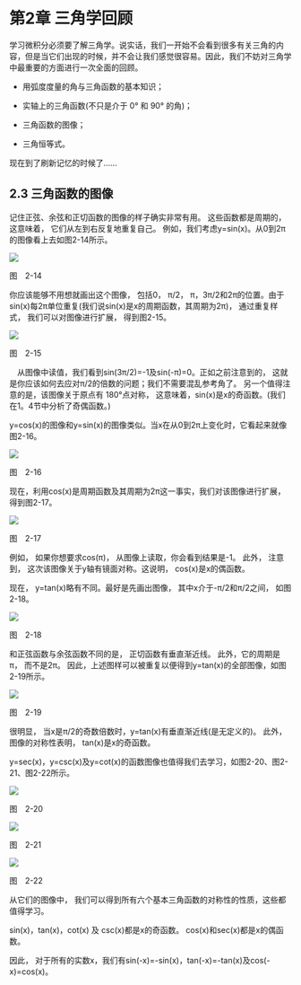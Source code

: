 # 第2章 三角学回顾

学习微积分必须要了解三角学。说实话，我们一开始不会看到很多有关三角的内容，但是当它们出现的时候，并不会让我们感觉很容易。因此，我们不妨对三角学中最重要的方面进行一次全面的回顾。

- 用弧度度量的角与三角函数的基本知识；

- 实轴上的三角函数(不只是介于 0° 和 90° 的角)；

- 三角函数的图像；

- 三角恒等式。

现在到了刷新记忆的时候了……

## 2.3 三角函数的图像


记住正弦、余弦和正切函数的图像的样子确实非常有用。 这些函数都是周期的， 这意味着， 它们从左到右反复地重复自己。 例如，我们考虑y=sin(x)。从0到2π的图像看上去如图2-14所示。

![](https://raw.githubusercontent.com/dalong0514/selfstudy/master/图片链接/化工书籍/2019131.PNG)

图　2-14

你应该能够不用想就画出这个图像， 包括0， π/2， π，3π/2和2π的位置。由于sin(x)每2π单位重复(我们说sin(x)是x的周期函数，其周期为2π)， 通过重复样式， 我们可以对图像进行扩展， 得到图2-15。

![](https://raw.githubusercontent.com/dalong0514/selfstudy/master/图片链接/化工书籍/2019132.PNG)

图　2-15

　从图像中读值，我们看到sin(3π/2)=-1及sin(-π)=0。正如之前注意到的， 这就是你应该如何去应对π/2的倍数的问题；我们不需要混乱参考角了。 另一个值得注意的是，该图像关于原点有 180°点对称， 这意味着，sin(x)是x的奇函数。(我们在1。4节中分析了奇偶函数。)

y=cos(x)的图像和y=sin(x)的图像类似。当x在从0到2π上变化时，它看起来就像图2-16。

![](https://raw.githubusercontent.com/dalong0514/selfstudy/master/图片链接/化工书籍/2019133.PNG)

图　2-16

现在，利用cos(x)是周期函数及其周期为2π这一事实，我们对该图像进行扩展， 得到图2-17。

![](https://raw.githubusercontent.com/dalong0514/selfstudy/master/图片链接/化工书籍/2019134.PNG)

图　2-17

例如， 如果你想要求cos(π)， 从图像上读取，你会看到结果是-1。 此外， 注意到， 这次该图像关于y轴有镜面对称。这说明， cos(x)是x的偶函数。

现在， y=tan(x)略有不同。最好是先画出图像， 其中x介于-π/2和π/2之间， 如图2-18。

![](https://raw.githubusercontent.com/dalong0514/selfstudy/master/图片链接/化工书籍/2019135.PNG)

图　2-18

和正弦函数与余弦函数不同的是， 正切函数有垂直渐近线。 此外，它的周期是π， 而不是2π。 因此，上述图样可以被重复以便得到y=tan(x)的全部图像，如图2-19所示。

![](https://raw.githubusercontent.com/dalong0514/selfstudy/master/图片链接/化工书籍/2019136.PNG)

图　2-19

很明显， 当x是π/2的奇数倍数时，y=tan(x)有垂直渐近线(是无定义的)。 此外，图像的对称性表明， tan(x)是x的奇函数。

y=sec(x)，y=csc(x)及y=cot(x)的函数图像也值得我们去学习，如图2-20、图2-21、图2-22所示。

![](https://raw.githubusercontent.com/dalong0514/selfstudy/master/图片链接/化工书籍/2019137.PNG)

图　2-20

![](https://raw.githubusercontent.com/dalong0514/selfstudy/master/图片链接/化工书籍/2019138.PNG)

图　2-21

![](https://raw.githubusercontent.com/dalong0514/selfstudy/master/图片链接/化工书籍/2019139.PNG)

图　2-22

从它们的图像中， 我们可以得到所有六个基本三角函数的对称性的性质，这些都值得学习。

sin(x)，tan(x)，cot(x) 及 csc(x)都是x的奇函数。 cos(x)和sec(x)都是x的偶函数。



因此， 对于所有的实数x，我们有sin(-x)=-sin(x)，tan(-x)=-tan(x)及cos(-x)=cos(x)。

